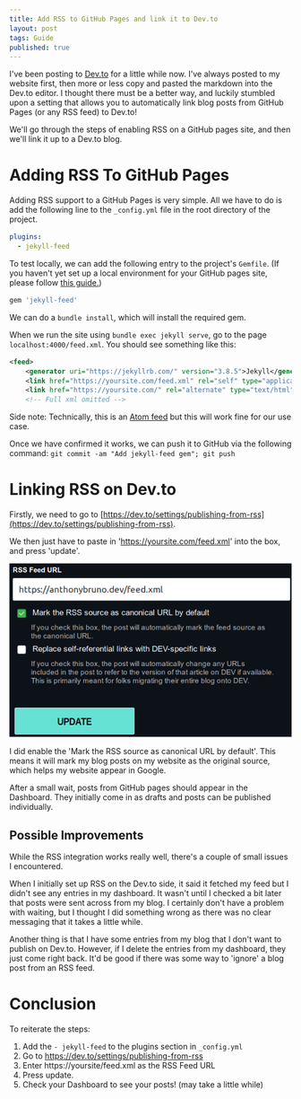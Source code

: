 ```yaml
---
title: Add RSS to GitHub Pages and link it to Dev.to
layout: post
tags: Guide
published: true
---
```


I've been posting to [Dev.to](https://dev.to) for a little while now. I've always posted
to my website first, then more or less copy and pasted the markdown into the
Dev.to editor. I thought there must be a better way, and luckily stumbled upon a
setting that allows you to automatically link blog posts from GitHub Pages (or
any RSS feed) to Dev.to! 

We'll go through the steps of enabling RSS on a GitHub pages site, and then
we'll link it up to a Dev.to blog.

# Adding RSS To GitHub Pages
Adding RSS support to a GitHub Pages is very simple. All we have to do is add
the following line to the `_config.yml` file in the root directory of the project.

```yaml
plugins:
  - jekyll-feed
```

To test locally, we can add the following entry to the project's
`Gemfile`. (If you haven't yet set up a local environment for your GitHub pages
site, please follow [this
guide.](https://help.github.com/en/articles/testing-your-github-pages-site-locally-with-jekyll))

```ruby
gem 'jekyll-feed'
```

We can do a `bundle install`, which will install the required gem. 

When we run the site using `bundle exec jekyll serve`, go to the page
`localhost:4000/feed.xml`. You should see something like this:

```xml
<feed>
    <generator uri="https://jekyllrb.com/" version="3.8.5">Jekyll</generator>
    <link href="https://yoursite.com/feed.xml" rel="self" type="application/atom+xml"/>
    <link href="https://yoursite.com/" rel="alternate" type="text/html"/>```
    <!-- Full xml omitted -->
```

Side note: Technically, this is an [Atom feed](https://en.wikipedia.org/wiki/Atom_(Web_standard)) 
but this will work fine for our use case.

Once we have confirmed it works, we can push it to GitHub via the following
command:
`git commit -am "Add jekyll-feed gem"; git push`

# Linking RSS on Dev.to
Firstly, we need to go to
[https://dev.to/settings/publishing-from-rss](https://dev.to/settings/publishing-from-rss).

We then just have to paste in 'https://yoursite.com/feed.xml' into the box, and
press 'update'. 

![RSS Setting page on Dev.to](/media/DevToRss.png)

I did enable the 'Mark the RSS source as canonical URL by default'. This means
it will mark my blog posts on my website as the original source, which helps my
website appear in Google.

After a small wait, posts from GitHub pages should appear in the Dashboard. They
initially come in as drafts and posts can be published individually.

## Possible Improvements

While the RSS integration works really well, there's a couple of small issues I
encountered.

When I initially set up RSS on the Dev.to side, it said it fetched my feed but I didn't 
see any entries in my dashboard. It wasn't until I checked a bit later that posts were 
sent across from my blog. I certainly don't have a problem with waiting, 
but I thought I did something wrong as there was no clear messaging that it
takes a little while.

Another thing is that I have some entries from my blog that I don't want to publish on Dev.to.
However, if I delete the entries from my dashboard, they just come right back.
It'd be good if there was some way to 'ignore' a blog post from an RSS feed.


# Conclusion

To reiterate the steps:
1. Add the `- jekyll-feed` to the plugins section in `_config.yml`
2. Go to https://dev.to/settings/publishing-from-rss
3. Enter https://yoursite/feed.xml as the RSS Feed URL
4. Press update.
5. Check your Dashboard to see your posts! (may take a little while)

